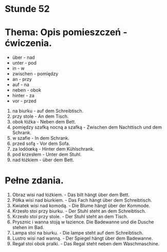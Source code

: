 # Stunde 52
# Thema: Opis pomieszczeń - ćwiczenia.
- über - nad
- unter - pod
- in - w
- zwischen - pomiędzy
- an - przy
- auf - na
- neben - obok
- hinter - za
- vor - przed
1) na biurku - auf dem Schreibtisch.
2) przy stole - An dem Tisch.
3) obok łóżka - Neben dem Bett.
4) pomiędzy szafką nocną a szafką - Zwischen dem Nachttisch und dem Schrank.
5) w szafie - In dem Schrank.
6) przed sofą - Vor dem Sofa.
7) za lodóœką - Hinter dem Kühlschrank.
8) pod krzesłem - Unter dem Stuhl.
9) nad łóżkiem - über dem Bett.
# Pełne zdania.
1) Obraz wisi nad łóżkiem. - Das bilt hängt über dem Bett.
2) Półka wisi nad biurkiem. - Das Fach hängt über dem Schreibtisch.
3) Kwiatek wisi nad komodą. - Die Blume hängt über der Kommode.
4) Krzesło stoi przy biurku. - Der Stuhl steht an dem Schreibtisch.
5) Krzesło stoi przy stole. - Der Stuhl steht an dem Tisch.
6) Prysznic i wanna stoją w łazience. Die Badewanne und die Dusche stehen im Bad.
7) Lampa stoi na biurku. - Die lampe steht auf dem Schreibtisch.
8) Lustro wisi nad wanną. - Der Spiegel hängt über dem Badewanne.
9) Regał stoi obok pralki. - Das Regal steht neben dem Waschmaschine.
